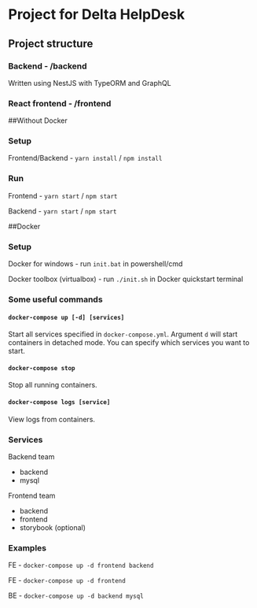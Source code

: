 # Project for Delta HelpDesk
## Project structure
### Backend - /backend
Written using NestJS with TypeORM and GraphQL
### React frontend - /frontend

##Without Docker
### Setup
Frontend/Backend - `yarn install` / `npm install` 

### Run
Frontend - `yarn start` / `npm start`

Backend - `yarn start` / `npm start`

##Docker

### Setup
Docker for windows - run `init.bat` in powershell/cmd

Docker toolbox (virtualbox) - run `./init.sh` in Docker quickstart terminal

### Some useful commands
#### `docker-compose up [-d] [services]`
Start all services specified in `docker-compose.yml`. Argument `d` will start containers in detached mode. You can specify which services you want to start.
#### `docker-compose stop`
Stop all running containers.
#### `docker-compose logs [service]`
View logs from containers.

### Services
Backend team
- backend
- mysql

Frontend team
- backend
- frontend
- storybook (optional)

### Examples
FE - `docker-compose up -d frontend backend`

FE - `docker-compose up -d frontend`

BE - `docker-compose up -d backend mysql`